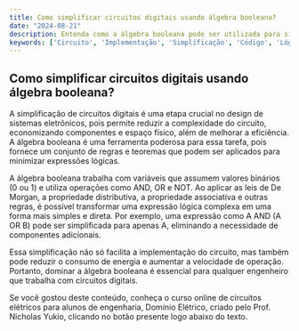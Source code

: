 ```yaml
---
title: Como simplificar circuitos digitais usando álgebra booleana?
date: "2024-08-21"
description: Entenda como a álgebra booleana pode ser utilizada para simplificar circuitos digitais, facilitando a implementação e reduzindo custos.
keywords: ['Circuito', 'Implementação', 'Simplificação', 'Código', 'Lógica']
---
```


## Como simplificar circuitos digitais usando álgebra booleana?

A simplificação de circuitos digitais é uma etapa crucial no design de sistemas eletrônicos, pois permite reduzir a complexidade do circuito, economizando componentes e espaço físico, além de melhorar a eficiência. A álgebra booleana é uma ferramenta poderosa para essa tarefa, pois fornece um conjunto de regras e teoremas que podem ser aplicados para minimizar expressões lógicas.

A álgebra booleana trabalha com variáveis que assumem valores binários (0 ou 1) e utiliza operações como AND, OR e NOT. Ao aplicar as leis de De Morgan, a propriedade distributiva, a propriedade associativa e outras regras, é possível transformar uma expressão lógica complexa em uma forma mais simples e direta. Por exemplo, uma expressão como A AND (A OR B) pode ser simplificada para apenas A, eliminando a necessidade de componentes adicionais.

Essa simplificação não só facilita a implementação do circuito, mas também pode reduzir o consumo de energia e aumentar a velocidade de operação. Portanto, dominar a álgebra booleana é essencial para qualquer engenheiro que trabalha com circuitos digitais.

Se você gostou deste conteúdo, conheça o curso online de circuitos elétricos para alunos de engenharia, Domínio Elétrico, criado pelo Prof. Nicholas Yukio, clicando no botão presente logo abaixo do texto.